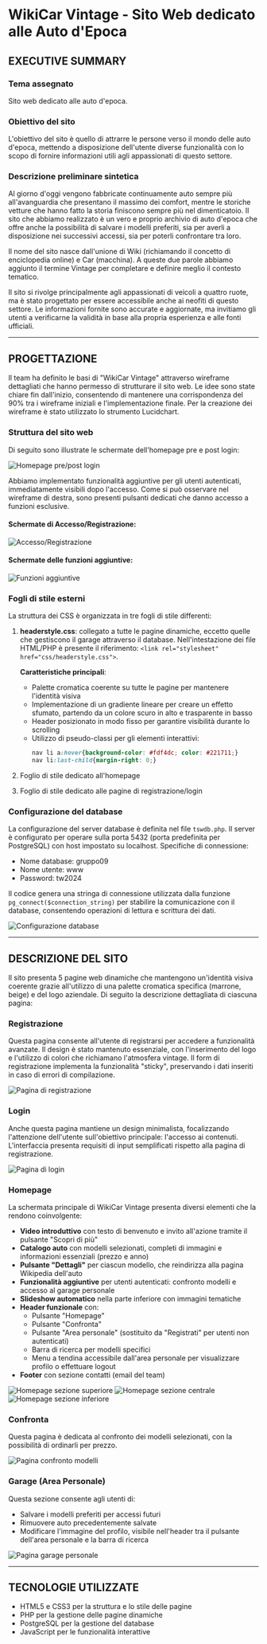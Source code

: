 # WikiCar Vintage - Sito Web dedicato alle Auto d'Epoca

## EXECUTIVE SUMMARY

### Tema assegnato
Sito web dedicato alle auto d'epoca.

### Obiettivo del sito
L'obiettivo del sito è quello di attrarre le persone verso il mondo delle auto d'epoca, mettendo a disposizione dell'utente diverse funzionalità con lo scopo di fornire informazioni utili agli appassionati di questo settore.

### Descrizione preliminare sintetica
Al giorno d'oggi vengono fabbricate continuamente auto sempre più all'avanguardia che presentano il massimo dei comfort, mentre le storiche vetture che hanno fatto la storia finiscono sempre più nel dimenticatoio. Il sito che abbiamo realizzato è un vero e proprio archivio di auto d'epoca che offre anche la possibilità di salvare i modelli preferiti, sia per averli a disposizione nei successivi accessi, sia per poterli confrontare tra loro.

Il nome del sito nasce dall'unione di Wiki (richiamando il concetto di enciclopedia online) e Car (macchina). A queste due parole abbiamo aggiunto il termine Vintage per completare e definire meglio il contesto tematico.

Il sito si rivolge principalmente agli appassionati di veicoli a quattro ruote, ma è stato progettato per essere accessibile anche ai neofiti di questo settore. Le informazioni fornite sono accurate e aggiornate, ma invitiamo gli utenti a verificarne la validità in base alla propria esperienza e alle fonti ufficiali.

---

## PROGETTAZIONE

Il team ha definito le basi di "WikiCar Vintage" attraverso wireframe dettagliati che hanno permesso di strutturare il sito web. Le idee sono state chiare fin dall'inizio, consentendo di mantenere una corrispondenza del 90% tra i wireframe iniziali e l'implementazione finale. Per la creazione dei wireframe è stato utilizzato lo strumento Lucidchart.

### Struttura del sito web

Di seguito sono illustrate le schermate dell'homepage pre e post login:

![Homepage pre/post login](https://github.com/user-attachments/assets/c61f69b4-9c81-4f28-803e-7264e9a1a686)

Abbiamo implementato funzionalità aggiuntive per gli utenti autenticati, immediatamente visibili dopo l'accesso. Come si può osservare nel wireframe di destra, sono presenti pulsanti dedicati che danno accesso a funzioni esclusive.

#### Schermate di Accesso/Registrazione:

![Accesso/Registrazione](https://github.com/user-attachments/assets/a65d4293-6e6b-4a68-ace1-bd436a1448a7)

#### Schermate delle funzioni aggiuntive:

![Funzioni aggiuntive](https://github.com/user-attachments/assets/dfd0b48b-ee54-4995-82f4-cf0242c47ac9)

### Fogli di stile esterni

La struttura dei CSS è organizzata in tre fogli di stile differenti:

1. **headerstyle.css**: collegato a tutte le pagine dinamiche, eccetto quelle che gestiscono il garage attraverso il database. Nell'intestazione dei file HTML/PHP è presente il riferimento: `<link rel="stylesheet" href="css/headerstyle.css">`.

   **Caratteristiche principali**:
   - Palette cromatica coerente su tutte le pagine per mantenere l'identità visiva
   - Implementazione di un gradiente lineare per creare un effetto sfumato, partendo da un colore scuro in alto e trasparente in basso
   - Header posizionato in modo fisso per garantire visibilità durante lo scrolling
   - Utilizzo di pseudo-classi per gli elementi interattivi:
     ```css
     nav li a:hover{background-color: #fdf4dc; color: #221711;}
     nav li:last-child{margin-right: 0;}
     ```

2. Foglio di stile dedicato all'homepage
3. Foglio di stile dedicato alle pagine di registrazione/login

### Configurazione del database

La configurazione del server database è definita nel file `tswdb.php`. Il server è configurato per operare sulla porta 5432 (porta predefinita per PostgreSQL) con host impostato su localhost. Specifiche di connessione:
- Nome database: gruppo09
- Nome utente: www
- Password: tw2024

Il codice genera una stringa di connessione utilizzata dalla funzione `pg_connect($connection_string)` per stabilire la comunicazione con il database, consentendo operazioni di lettura e scrittura dei dati.

![Configurazione database](https://github.com/user-attachments/assets/e6da553a-8de2-4c08-944b-19593bc36714)

---

## DESCRIZIONE DEL SITO

Il sito presenta 5 pagine web dinamiche che mantengono un'identità visiva coerente grazie all'utilizzo di una palette cromatica specifica (marrone, beige) e del logo aziendale. Di seguito la descrizione dettagliata di ciascuna pagina:

### Registrazione

Questa pagina consente all'utente di registrarsi per accedere a funzionalità avanzate. Il design è stato mantenuto essenziale, con l'inserimento del logo e l'utilizzo di colori che richiamano l'atmosfera vintage. Il form di registrazione implementa la funzionalità "sticky", preservando i dati inseriti in caso di errori di compilazione.

![Pagina di registrazione](https://github.com/user-attachments/assets/fa5a3211-e059-42e9-b963-b017aaf1a5ba)

### Login

Anche questa pagina mantiene un design minimalista, focalizzando l'attenzione dell'utente sull'obiettivo principale: l'accesso ai contenuti. L'interfaccia presenta requisiti di input semplificati rispetto alla pagina di registrazione.

![Pagina di login](https://github.com/user-attachments/assets/29122447-827f-4696-b35a-40380f8bc74b)

### Homepage

La schermata principale di WikiCar Vintage presenta diversi elementi che la rendono coinvolgente:

- **Video introduttivo** con testo di benvenuto e invito all'azione tramite il pulsante "Scopri di più"
- **Catalogo auto** con modelli selezionati, completi di immagini e informazioni essenziali (prezzo e anno)
- **Pulsante "Dettagli"** per ciascun modello, che reindirizza alla pagina Wikipedia dell'auto
- **Funzionalità aggiuntive** per utenti autenticati: confronto modelli e accesso al garage personale
- **Slideshow automatico** nella parte inferiore con immagini tematiche
- **Header funzionale** con:
  - Pulsante "Homepage"
  - Pulsante "Confronta"
  - Pulsante "Area personale" (sostituito da "Registrati" per utenti non autenticati)
  - Barra di ricerca per modelli specifici
  - Menu a tendina accessibile dall'area personale per visualizzare profilo o effettuare logout
- **Footer** con sezione contatti (email del team)

![Homepage sezione superiore](https://github.com/user-attachments/assets/676865b7-7dcb-49fb-8070-58449340d353)
![Homepage sezione centrale](https://github.com/user-attachments/assets/c046fb47-9d2f-4be1-a5ba-689dc55490f3)
![Homepage sezione inferiore](https://github.com/user-attachments/assets/663142d3-4965-48be-9aff-df374b706cd4)

### Confronta

Questa pagina è dedicata al confronto dei modelli selezionati, con la possibilità di ordinarli per prezzo.

![Pagina confronto modelli](https://github.com/user-attachments/assets/712eddd3-ee4f-4046-a517-259b8f944835)

### Garage (Area Personale)

Questa sezione consente agli utenti di:
- Salvare i modelli preferiti per accessi futuri
- Rimuovere auto precedentemente salvate
- Modificare l'immagine del profilo, visibile nell'header tra il pulsante dell'area personale e la barra di ricerca

![Pagina garage personale](https://github.com/user-attachments/assets/a6029801-3edd-4558-95ac-e33aa2137087)

---

## TECNOLOGIE UTILIZZATE

- HTML5 e CSS3 per la struttura e lo stile delle pagine
- PHP per la gestione delle pagine dinamiche
- PostgreSQL per la gestione del database
- JavaScript per le funzionalità interattive
